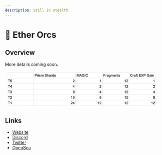 ```yaml
---
description: Still in stealth.
---
```


# 👹 Ether Orcs

## Overview

More details coming soon.

![](<../../.gitbook/assets/image (19).png>)

## Links

* [Website](https://t.co/2uxwUQr9an)
* [Discord](https://t.co/WCbTKne9tr)
* [Twitter](https://twitter.com/EtherOrcs)
* [OpenSea](https://t.co/OJH8sFWeMM)
